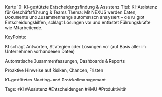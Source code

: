Karte 10: KI-gestützte Entscheidungsfindung & Assistenz
Titel: KI-Assistenz für Geschäftsführung & Teams
Thema: Mit NEXUS werden Daten, Dokumente und Zusammenhänge automatisch analysiert – die KI gibt Entscheidungshilfen, schlägt Lösungen vor und entlastet Führungskräfte wie Mitarbeitende.

KeyPoints:

KI schlägt Antworten, Strategien oder Lösungen vor (auf Basis aller im Unternehmen vorhandenen Daten)

Automatische Zusammenfassungen, Dashboards & Reports

Proaktive Hinweise auf Risiken, Chancen, Fristen

KI-gestütztes Meeting- und Protokollmanagement

Tags: #KI #Assistenz #Entscheidungen #KMU #Produktivität